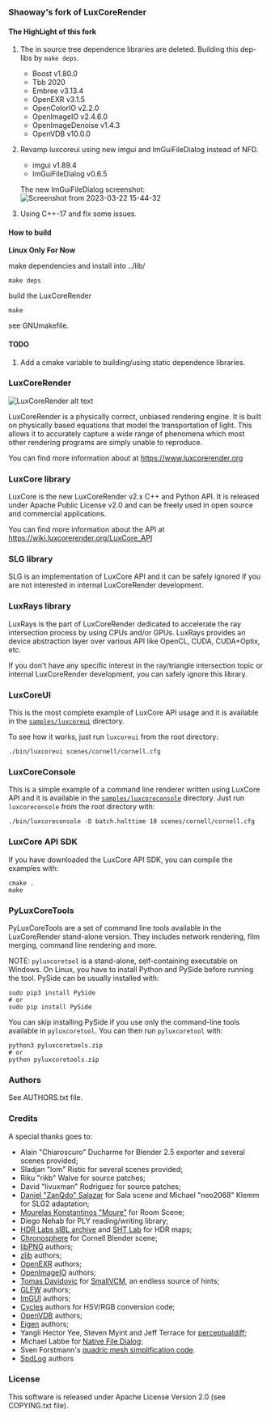 ### Shaoway's fork of LuxCoreRender

#### The HighLight of this fork

1. The in source tree dependence libraries are deleted. Building this dep-libs by `make deps`.

    - Boost                v1.80.0
    - Tbb                  2020
    - Embree               v3.13.4
    - OpenEXR              v3.1.5
    - OpenColorIO          v2.2.0
    - OpenImageIO          v2.4.6.0
    - OpenImageDenoise     v1.4.3
    - OpenVDB              v10.0.0
    
2. Revamp luxcoreui using new imgui and ImGuiFileDialog instead of NFD.

    - imgui                v1.89.4
    - ImGuiFileDialog      v0.6.5
    
    The new ImGuiFileDialog screenshot:
    ![Screenshot from 2023-03-22 15-44-32](https://user-images.githubusercontent.com/80565033/226834292-2ab134b9-fee5-4a7d-8307-367168bb299d.png)

    
3. Using C++-17 and fix some issues.
    
#### How to build

**Linux Only For Now**

make dependencies and install into ../lib/ 

```
make deps
```

build the LuxCoreRender

```
make
```

see GNUmakefile.

#### TODO

1. Add a cmake variable to building/using static dependence libraries.


### LuxCoreRender

![LuxCoreRender alt text](https://luxcorerender.org/wp-content/uploads/2017/12/wallpaper_lux_05_rend1b.jpg)

LuxCoreRender is a physically correct, unbiased rendering engine. It is built on
physically based equations that model the transportation of light. This allows
it to accurately capture a wide range of phenomena which most other rendering
programs are simply unable to reproduce.

You can find more information about at https://www.luxcorerender.org

### LuxCore library

LuxCore is the new LuxCoreRender v2.x C++ and Python API. It is released under Apache Public
License v2.0 and can be freely used in open source and commercial applications.

You can find more information about the API at https://wiki.luxcorerender.org/LuxCore_API

### SLG library

SLG is an implementation of LuxCore API and it can be safely ignored if you are
not interested in internal LuxCoreRender development.

### LuxRays library

LuxRays is the part of LuxCoreRender dedicated to accelerate the ray intersection
process by using CPUs and/or GPUs. LuxRays provides an device abstraction layer
over various API like OpenCL, CUDA, CUDA+Optix, etc.

If you don't have any specific interest in the ray/triangle intersection topic
or internal LuxCoreRender development, you can safely ignore this library.

### LuxCoreUI

This is the most complete example of LuxCore API usage and it is available in
the [`samples/luxcoreui`](samples/luxcoreui) directory.

To see how it works, just run `luxcoreui` from the root directory:

```
./bin/luxcoreui scenes/cornell/cornell.cfg
```

### LuxCoreConsole

This is a simple example of a command line renderer written using LuxCore API and it is
available in the [`samples/luxcoreconsole`](samples/luxcoreconsole) directory.
Just run `luxcoreconsole` from the root directory with:

```
./bin/luxcoreconsole -D batch.halttime 10 scenes/cornell/cornell.cfg
```

### LuxCore API SDK

If you have downloaded the LuxCore API SDK, you can compile the examples with:

```
cmake .
make
```

### PyLuxCoreTools

PyLuxCoreTools are a set of command line tools available in the LuxCoreRender
stand-alone version. They includes network rendering, film merging, command line
rendering and more.

NOTE: `pyluxcoretool` is a stand-alone, self-containing executable on Windows. On
Linux, you have to install Python and PySide before running the tool. PySide
can be usually installed with:

```
sudo pip3 install PySide
# or
sudo pip install PySide
```

You can skip installing PySide if you use only the command-line tools available in
`pyluxcoretool`. You can then run `pyluxcoretool` with:

```
python3 pyluxcoretools.zip
# or
python pyluxcoretools.zip
```

### Authors

See AUTHORS.txt file.

### Credits

A special thanks goes to:

- Alain "Chiaroscuro" Ducharme for Blender 2.5 exporter and several scenes provided;
- Sladjan "lom" Ristic for several scenes provided;
- Riku "rikb" Walve for source patches;
- David "livuxman" Rodriguez for source patches;
- [Daniel "ZanQdo" Salazar](http://www.3developer.com) for Sala scene and Michael "neo2068" Klemm for SLG2 adaptation;
- [Mourelas Konstantinos "Moure"](http://moure-portfolio.blogspot.com) for Room Scene;
- Diego Nehab for PLY reading/writing library;
- [HDR Labs sIBL archive](http://www.hdrlabs.com/sibl/archive.html) and
  [SHT Lab](http://shtlab.blogspot.com/2009/08/hdri-panoramic-skies-for-free.html) for HDR maps;
- [Chronosphere](http://chronosphere.home.comcast.net/~chronosphere/radiosity.htm) for Cornell Blender scene;
- [libPNG](http://www.libpng.org) authors;
- [zlib](http://www.zlib.net) authors;
- [OpenEXR](http://www.openexr.com) authors;
- [OpenImageIO](http://www.openimageio.org) authors;
- [Tomas Davidovic](http://www.davidovic.cz) for [SmallVCM](http://www.smallvcm.com), an endless source of hints;
- [GLFW](http://www.glfw.org) authors;
- [ImGUI](https://github.com/ocornut/imgui) authors;
- [Cycles](https://www.blender.org) authors for HSV/RGB conversion code;
- [OpenVDB](http://www.openvdb.org) authors;
- [Eigen](http://eigen.tuxfamily.org) authors;
- Yangli Hector Yee, Steven Myint and Jeff Terrace for [perceptualdiff](https://github.com/myint/perceptualdiff);
- Michael Labbe for [Native File Dialog](https://github.com/mlabbe/nativefiledialog);
- Sven Forstmann's [quadric mesh simplification code](https://github.com/sp4cerat/Fast-Quadric-Mesh-Simplification).
- [SpdLog](https://github.com/gabime/spdlog) authors

### License

This software is released under Apache License Version 2.0 (see COPYING.txt file).
